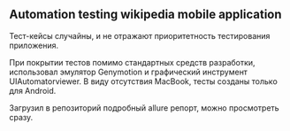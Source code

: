 ## Automation testing wikipedia mobile application

Тест-кейсы случайны, и не отражают приоритетность тестирования приложения.

При покрытии тестов помимо стандартных средств разработки, использовал эмулятор Genymotion и графический инструмент UIAutomatorviewer. 
В виду отсутствия MacBook, тесты созданы только для Android.

Загрузил в репозиторий подробный allure репорт, можно просмотреть сразу.
